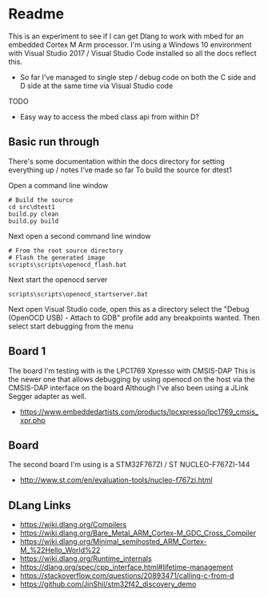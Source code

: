 # Readme

This is an experiment to see if I can get Dlang to work with mbed for an embedded Cortex M Arm processor.
I'm using a Windows 10 environment with Visual Studio 2017 / Visual Studio Code installed
so all the docs reflect this.

  * So far I've managed to single step / debug code on both the C side and D side at the same time via Visual Studio code

TODO

  * Easy way to access the mbed class api from within D?

## Basic run through

There's some documentation within the docs directory for setting everything up / notes I've made so far
To build the source for dtest1

Open a command line window
```
# Build the source
cd src\dtest1
build.py clean
build.py build
```

Next open a second command line window
```
# From the root source directory
# Flash the generated image
scripts\scripts\openocd_flash.bat
```

Next start the openocd server
```
scripts\scripts\openocd_startserver.bat
```

Next open Visual Studio code, open this as a directory
select the "Debug (OpenOCD USB) - Attach to GDB" profile
add any breakpoints wanted.
Then select start debugging from the menu


## Board 1

The board I'm testing with is the LPC1769 Xpresso with CMSIS-DAP
This is the newer one that allows debugging by using openocd on the host via the CMSIS-DAP interface on the board
Although I've also been using a JLink Segger adapter as well.

  * https://www.embeddedartists.com/products/lpcxpresso/lpc1769_cmsis_xpr.php

## Board 

The second board I'm using is a STM32F767ZI / ST NUCLEO-F767ZI-144

  * http://www.st.com/en/evaluation-tools/nucleo-f767zi.html

## DLang Links

  * https://wiki.dlang.org/Compilers
  * https://wiki.dlang.org/Bare_Metal_ARM_Cortex-M_GDC_Cross_Compiler
  * https://wiki.dlang.org/Minimal_semihosted_ARM_Cortex-M_%22Hello_World%22
  * https://wiki.dlang.org/Runtime_internals
  * https://dlang.org/spec/cpp_interface.html#lifetime-management
  * https://stackoverflow.com/questions/20893471/calling-c-from-d
  * https://github.com/JinShil/stm32f42_discovery_demo
